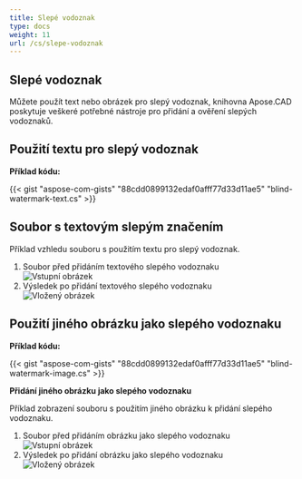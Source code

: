 ```yaml
---
title: Slepé vodoznak
type: docs
weight: 11
url: /cs/slepe-vodoznak
---
```


## **Slepé vodoznak**

Můžete použít text nebo obrázek pro slepý vodoznak, knihovna Apose.CAD poskytuje veškeré potřebné nástroje pro přidání a ověření slepých vodoznaků.

## **Použití textu pro slepý vodoznak**

**Příklad kódu:**

{{< gist "aspose-com-gists" "88cdd0899132edaf0afff77d33d11ae5" "blind-watermark-text.cs" >}}

## **Soubor s textovým slepým značením**

Příklad vzhledu souboru s použitím textu pro slepý vodoznak.

1. Soubor před přidáním textového slepého vodoznaku<br>
![Vstupní obrázek](Tyrannosaurus.dxf_input.png)<br>
1. Výsledek po přidání textového slepého vodoznaku<br>
![Vložený obrázek](Tyrannosaurus.dxf_embedded.png)

## **Použití jiného obrázku jako slepého vodoznaku**

**Příklad kódu:**

{{< gist "aspose-com-gists" "88cdd0899132edaf0afff77d33d11ae5" "blind-watermark-image.cs" >}}

**Přidání jiného obrázku jako slepého vodoznaku**

Příklad zobrazení souboru s použitím jiného obrázku k přidání slepého vodoznaku.

1. Soubor před přidáním obrázku jako slepého vodoznaku<br>
![Vstupní obrázek](robot_handling_cell.dwg_input.png)<br>
1. Výsledek po přidání obrázku jako slepého vodoznaku<br>
![Vložený obrázek](robot_handling_cell.dwg_embedded.png)

